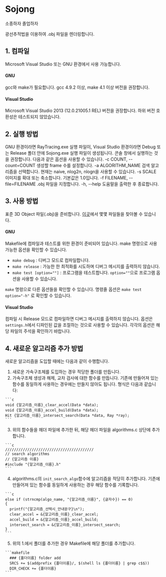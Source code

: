 # Sojong #
소종하자 졸업하자

광선추적법을 이용하여 .obj 파일을 렌더링합니다.

## 1. 컴파일 ##
Microsoft Visual Studio 또는 GNU 환경에서 사용 가능합니다.

#### GNU ####
gcc와 make가 필요합니다. gcc 4.9.2 이상, make 4.1 이상 버전을 권장합니다.

#### Visual Studio ####
Microsoft Visual Studio 2013 (12.0.21005.1 REL) 버전을 권장합니다. 하위 버전 호환성은 테스트되지 않았습니다.

## 2. 실행 방법 ##
GNU 환경이라면 RayTracing.exe 실행 파일이, Visual Studio 환경이라면 Debug 또는 Release 폴더 안에 Sojong.exe 실행 파일이 생성됩니다. 콘솔 창에서 실행하는 것을 권장합니다.
다음과 같은 옵션을 사용할 수 있습니다.
  -c COUNT, --count=COUNT               생성할 frame 수를 설정합니다.
  -a ALGORITHM_NAME                     검색 알고리즘을 선택합니다. 현재는 naive, nlog2n, nlogn을 사용할 수 있습니다.
  -s SCALE                              이미지를 확대 또는 축소합니다. 기본값은 1.0입니다.
  -f FILENAME, --file=FILENAME          .obj 파일을 지정합니다.
  -h, --help                            도움말을 출력한 후 종료합니다.

## 3. 사용 방법 ##
표준 3D Object 파일(.obj)을 준비합니다. [이곳](http://people.sc.fsu.edu/~jburkardt/data/obj/obj.html)에서 몇몇 파일들을 찾아볼 수 있습니다.

#### GNU ####
Makefile에 컴파일과 테스트를 위한 환경이 준비되어 있습니다. make 명령으로 사용 가능한 옵션을 확인할 수 있습니다.
 - `make debug` : 디버그 모드로 컴파일합니다.
 - `make release` : 가능한 한 최적화를 시도하며 디버그 메시지를 출력하지 않습니다.
 - `make test [option=""]` : 프로그램을 테스트합니다. `option=""`으로 프로그램 옵션을 사용할 수 있습니다.

`make` 명령으로 다른 옵션들을 확인할 수 있습니다. 명령줄 옵션은 `make test option="-h"` 로 확인할 수 있습니다.

#### Visual Studio ####
컴파일 시 Release 모드로 컴파일하면 디버그 메시지를 출력하지 않습니다. 옵션은 `settings.h`에서 디파인된 값을 조절하는 것으로 사용할 수 있습니다. 각각의 옵션은 해당 파일의 주석을 확인하기 바랍니다.

## 4. 새로운 알고리즘 추가 방법 ##
새로운 알고리즘을 도입할 때에는 다음과 같이 수행합니다.

  1. 새로운 가속구조체를 도입하는 경우 적당한 폴더를 만듭니다.
  2. 가속구조체 생성과 해제, 교차 검사에 대한 함수를 만듭니다. 기존에 만들어져 있는 함수를 동일하게 사용하는 경우에는 만들지 않아도 됩니다. 형식은 다음과 같습니다:

    ```c
    void {알고리즘_이름}_clear_accel(Data *data);
    void {알고리즘_이름}_accel_build(Data *data);
    Hit {알고리즘_이름}_intersect_search(Data *data, Ray *ray);
    ```
  3. 위의 함수들을 헤더 파일에 추가한 뒤, 해당 헤더 파일을 algorithms.c 상단에 추가합니다.

    ```c
    ////////////////////////////////////////
    // search algorithms
    // {알고리즘 이름}
    #include "{알고리즘_이름}.h"
    ```
  4. algorithms.c의 `init_search_algo`함수에 알고리즘을 적당히 추가합니다. 기존에 만들어져 있는 함수를 동일하게 사용하는 경우 해당 함수를 기록합니다.

    ```c
    else if (strncmp(algo_name, "{알고리즘_이름}", {글자수}) == 0)
    {
      printf("{알고리즘_선택시_안내문구}\n");
      clear_accel = &{알고리즘_이름}_clear_accel;
      accel_build = &{알고리즘_이름}_accel_build;
      intersect_search = &{알고리즘_이름}_intersect_search;
    }
    ```
  5. 위의 1.에서 폴더를 추가한 경우 Makefile에 해당 폴더를 추가합니다.

    ```makefile
      ### {폴더이름} folder add
      SRCS += $(addprefix {폴더이름}/, $(shell ls {폴더이름} | grep c$$))
      DIR_CHECK += {폴더이름}
    ```
